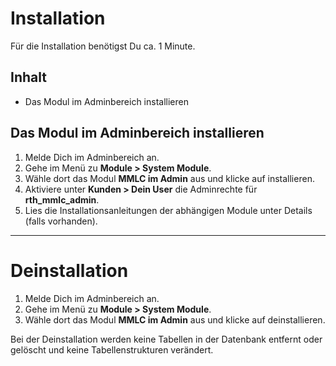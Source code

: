 # Installation
Für die Installation benötigst Du ca. 1 Minute.

## Inhalt
- Das Modul im Adminbereich installieren

## Das Modul im Adminbereich installieren
1. Melde Dich im Adminbereich an.
2. Gehe im Menü zu **Module > System Module**.
3. Wähle dort das Modul **MMLC im Admin** aus und klicke auf installieren.
4. Aktiviere unter **Kunden > Dein User** die Adminrechte für **rth_mmlc_admin**.
5. Lies die Installationsanleitungen der abhängigen Module unter Details (falls vorhanden).

---

# Deinstallation
1. Melde Dich im Adminbereich an.
2. Gehe im Menü zu **Module > System Module**.
3. Wähle dort das Modul **MMLC im Admin** aus und klicke auf deinstallieren.

Bei der Deinstallation werden keine Tabellen in der Datenbank entfernt oder gelöscht und keine Tabellenstrukturen verändert.
